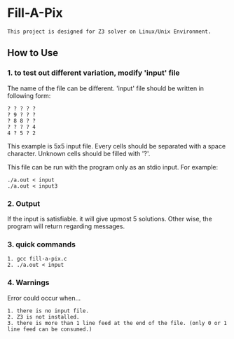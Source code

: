 # Fill-A-Pix

```
This project is designed for Z3 solver on Linux/Unix Environment.
```

## How to Use

### 1. to test out different variation, modify 'input' file

The name of the file can be different.
'input' file should be written in following form:
```
? ? ? ? ?
? 9 ? ? ?
? 8 8 ? ?
? ? ? ? 4
4 ? 5 ? 2
```
This example is 5x5 input file. 
Every cells should be separated with a space character.
Unknown cells should be filled with '?'.

This file can be run with the program only as an stdio input.
For example:
```
./a.out < input
./a.out < input3
```

### 2. Output
If the input is satisfiable. it will give upmost 5 solutions.
Other wise, the program will return regarding messages.

### 3. quick commands
```
1. gcc fill-a-pix.c
2. ./a.out < input
```

### 4. Warnings

Error could occur when...

```
1. there is no input file.
2. Z3 is not installed.
3. there is more than 1 line feed at the end of the file. (only 0 or 1 line feed can be consumed.)
```
